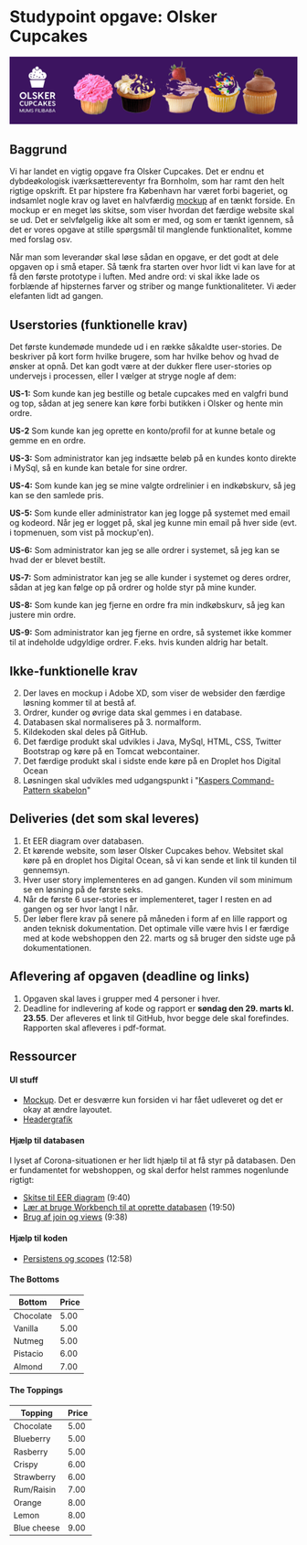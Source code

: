 # Studypoint opgave: Olsker Cupcakes

![](olskercupcakes.png)

## Baggrund

Vi har landet en vigtig opgave fra Olsker Cupcakes. Det er endnu et dybdeøkologisk iværksættereventyr fra Bornholm, som har ramt den helt rigtige opskrift. Et par hipstere fra København har været forbi bageriet, og indsamlet nogle krav og lavet en halvfærdig [mockup](cupcake_mock.png) af en tænkt forside. En mockup er en meget løs skitse, som viser hvordan det færdige website skal se ud. Det er selvfølgelig ikke alt som er med, og som er tænkt igennem, så det er vores opgave at stille spørgsmål til manglende funktionalitet, komme med forslag osv. 

Når man som leverandør skal løse sådan en opgave, er det godt at dele opgaven op i små etaper. Så tænk fra starten over hvor lidt vi kan lave for at få den første prototype i luften. Med andre ord: vi skal ikke lade os forblænde af hipsternes farver og striber og mange funktionaliteter. Vi æder elefanten lidt ad gangen.

## Userstories (funktionelle krav)

Det første kundemøde mundede ud i en række såkaldte user-stories. De beskriver på kort form hvilke brugere, som har hvilke behov og hvad de ønsker at opnå. Det kan godt være at der dukker flere user-stories op undervejs i processen, eller I vælger at stryge nogle af dem:

**US-1:** Som kunde kan jeg bestille og betale cupcakes med en valgfri bund og top, sådan at jeg senere kan køre forbi butikken i Olsker og hente min ordre.

**US-2** Som kunde kan jeg oprette en konto/profil for at kunne betale og gemme en en ordre.

**US-3:** Som administrator kan jeg indsætte beløb på en kundes konto direkte i MySql, så en kunde kan betale for sine ordrer.

**US-4:** Som kunde kan jeg se mine valgte ordrelinier i en indkøbskurv, så jeg kan se den samlede pris.

**US-5:** Som kunde eller administrator kan jeg logge på systemet med email og kodeord. Når jeg er logget på, skal jeg kunne min email på hver side (evt. i topmenuen, som vist på mockup'en).

**US-6:** Som administrator kan jeg se alle ordrer i systemet, så jeg kan se hvad der er blevet bestilt.

**US-7:** Som administrator kan jeg se alle kunder i systemet og deres ordrer, sådan at jeg kan følge op på ordrer og holde styr på mine kunder.

**US-8:** Som kunde kan jeg fjerne en ordre fra min indkøbskurv, så jeg kan justere min ordre.

**US-9:** Som administrator kan jeg fjerne en ordre, så systemet ikke kommer til at indeholde udgyldige ordrer. F.eks. hvis kunden aldrig har betalt.

## Ikke-funktionelle krav

2. Der laves en mockup i Adobe XD, som viser de websider den færdige løsning kommer til at bestå af.
3. Ordrer, kunder og øvrige data skal gemmes i en database.
4. Databasen skal normaliseres på 3. normalform.
5. Kildekoden skal deles på GitHub.
6. Det færdige produkt skal udvikles i Java, MySql, HTML, CSS, Twitter Bootstrap og køre på en Tomcat webcontainer.
7. Det færdige produkt skal i sidste ende køre på en Droplet hos Digital Ocean
8. Løsningen skal udvikles med udgangspunkt i "[Kaspers Command-Pattern skabelon](https://github.com/raakostOnCph/Projektskabelon)"


## Deliveries (det som skal leveres)
1. Et EER diagram over databasen.
2. Et kørende website, som løser Olsker Cupcakes behov. Websitet skal køre på en droplet hos Digital Ocean, så vi kan sende et link til kunden til gennemsyn.
3. Hver user story implementeres en ad gangen. Kunden vil som minimum se en løsning på de første seks.
4. Når de første 6 user-stories er implementeret, tager I resten en ad gangen og ser hvor langt I når.
5. Der løber flere krav på senere på måneden i form af en lille rapport og anden teknisk dokumentation. Det optimale ville være hvis I er færdige med at kode webshoppen den 22. marts og så bruger den sidste uge på dokumentationen.

## Aflevering af opgaven (deadline og links)
1. Opgaven skal laves i grupper med 4 personer i hver.
2. Deadline for indlevering af kode og rapport er **søndag den 29. marts kl. 23.55**. Der afleveres et link til GitHub, hvor begge dele skal forefindes. Rapporten skal afleveres i pdf-format.

## Ressourcer

#### UI stuff

- [Mockup](cupcake_mock.png). Det er desværre kun forsiden vi har fået udleveret og det er okay at ændre layoutet.
- [Headergrafik](olskercupcakes.png)

#### Hjælp til databasen

I lyset af Corona-situationen er her lidt hjælp til at få styr på databasen. Den er fundamentet for webshoppen, og skal derfor helst rammes nogenlunde rigtigt:

- [Skitse til EER diagram](https://youtu.be/hFlPEh8AzHE) (9:40)
- [Lær at bruge Workbench til at oprette databasen](https://youtu.be/HECajTKdt5M) (19:50)
- [Brug af join og views](https://youtu.be/-YjkSdKYum0) (9:38)


#### Hjælp til koden

- [Persistens og scopes](https://youtu.be/YeFOBBad-Q0) (12:58)


#### The Bottoms 

|Bottom |Price|
| ----- | ----- |
| Chocolate |  5.00 |
| Vanilla |  5.00 |
| Nutmeg |  5.00 |
| Pistacio |  6.00 |
| Almond |  7.00 |

#### The Toppings

| Topping |Price|
| ----- | ----- |
| Chocolate |  5.00 |
| Blueberry  | 5.00 |
| Rasberry |  5.00 |
| Crispy |  6.00 |
| Strawberry  | 6.00 |
| Rum/Raisin  | 7.00 |
| Orange |  8.00 |
| Lemon  | 8.00 |
| Blue cheese |  9.00 |




